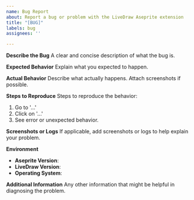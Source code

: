 ```yaml
---
name: Bug Report
about: Report a bug or problem with the LiveDraw Aseprite extension
title: "[BUG]"
labels: bug
assignees: ''

---
```


**Describe the Bug**
A clear and concise description of what the bug is.

**Expected Behavior**
Explain what you expected to happen.

**Actual Behavior**
Describe what actually happens. Attach screenshots if possible.

**Steps to Reproduce**
Steps to reproduce the behavior:
1. Go to '...'
2. Click on '...'
3. See error or unexpected behavior.

**Screenshots or Logs**
If applicable, add screenshots or logs to help explain your problem.

**Environment**
- **Aseprite Version**:
- **LiveDraw Version**:
- **Operating System**:

**Additional Information**
Any other information that might be helpful in diagnosing the problem.
